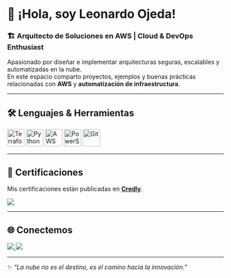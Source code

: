 # 👋 ¡Hola, soy Leonardo Ojeda!  

### 🏗️ Arquitecto de Soluciones en AWS | Cloud & DevOps Enthusiast  

Apasionado por diseñar e implementar arquitecturas seguras, escalables y automatizadas en la nube.  
En este espacio comparto proyectos, ejemplos y buenas prácticas relacionadas con **AWS** y **automatización de infraestructura**.  

---

## 🛠️ Lenguajes & Herramientas

<p align="left">
  <img src="https://cdn.jsdelivr.net/gh/devicons/devicon/icons/terraform/terraform-original.svg" alt="Terraform" width="40" height="40"/>  
  <img src="https://cdn.jsdelivr.net/gh/devicons/devicon/icons/python/python-original.svg" alt="Python" width="40" height="40"/>  
  <img src="https://cdn.jsdelivr.net/gh/devicons/devicon/icons/amazonwebservices/amazonwebservices-original.svg" alt="AWS" width="40" height="40"/>  
  <img src="https://cdn.jsdelivr.net/gh/devicons/devicon/icons/powershell/powershell-original.svg" alt="PowerShell" width="40" height="40"/>  
  <img src="https://cdn.jsdelivr.net/gh/devicons/devicon/icons/git/git-original.svg" alt="Git" width="40" height="40"/>  
</p>  

---

## 🏅 Certificaciones

Mis certificaciones están publicadas en [**Credly**](https://www.credly.com/users/leonardo-ojeda).  

<p align="left">
  <a href="https://www.credly.com/users/leonardo-ojeda" target="_blank">
    <img src="https://img.shields.io/badge/Credly-Badges-orange?style=for-the-badge&logo=credly&logoColor=white"/>
  </a>
</p>

---

## 🌐 Conectemos

<p align="left">
  <a href="https://www.linkedin.com/in/ojedaleonardo/" target="_blank">
    <img src="https://img.shields.io/badge/LinkedIn-Leonardo%20Ojeda-blue?style=for-the-badge&logo=linkedin&logoColor=white"/>
  </a>
  <a href="mailto:ojedaleonardo@outlook.com">
    <img src="https://img.shields.io/badge/Email-ojedaleonardo%40outlook.com-red?style=for-the-badge&logo=microsoft-outlook&logoColor=white"/>
  </a>
</p>

---

✨ *“La nube no es el destino, es el camino hacia la innovación.”*  
